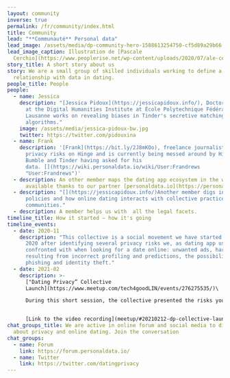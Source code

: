 ```yaml
---
layout: community
inverse: true
permalink: /fr/community/index.html
title: Community
lead: "**Communauté** Personal data"
lead_image: /assets/media/dp-community-hero-1588613254750-cf5d89a29b66.jpg
lead_image_caption: Illustration de [Pascale
  Cerchio](https://www.peoplerise.net/wp-content/uploads/2020/07/ale-cerchio.png)
story_title: A short story about us
story: We are a small group of skilled individuals working to define a new
  relationship with data in dating.
people_title: People
people:
  - name: Jessica
    description: "[Jessica Pidoux](https://jessicapidoux.info/), Doctoral Researcher
      at the Digital Humanities Institute at École Polytechnique Fédérale de
      Lausanne works on revealing biases in Tinder's secretive matching
      algorithms."
    image: /assets/media/jessica-pidoux-bw.jpg
    twitter: https://twitter.com/pidouxina
  - name: Frank
    description: '[Frank](https://bit.ly/2J8mKOo), freelance journalist has revealed
      privacy risks on Hinge and is currently being messed around by Hinge,
      Bumble and Tinder having asked for his
      data. [](https://wiki.personaldata.io/wiki/User:Frandrews
      "User:Frandrews")'
  - description: An other member maps the dating app ecosystem in the wiki platform
      available thanks to our partner [personaldata.io](https://personaldata.io) and delves into dating app patents.
  - description: "[](https://jessicapidoux.info/)Another member digs into regulation
      policies and how online dating interacts with collective practices and
      communities."
  - description: A member helps us with  all the legal facets.
timeline_title: How it started — how it's going
timeline_events:
  - date: 2020-11
    description: "This collective is a social movement we have started in November
      2020 after identifying several privacy risks we, as dating app users, are
      confronted with when looking for a date online: unwanted ads, harms
      resulting from incorrect profiling and predictions, the possibility of
      phishing and identity theft."
  - date: 2021-02
    description: >-
      ["Dating Privacy” Collective
      Launch](https://www.meetup.com/tech4goodLIN/events/276275535/)\

      During this short session, the collective presented the risks you take when using dating apps, shared practices to protect your privacy and explained how you can recover your data if you want to know what happens when you're swiping and liking. We also outlined our first major data literacy project: one [we want you to be involved in](/fr/act/sar).


      [Link to the video recording](meetup/#20210212-dp-collective-launch) [Link to the presentation](https://tinyurl.com/20210212datingprivacy)
chat_groups_title: We are active in online forum and social media to discuss
  about privacy and online dating. Join the conversation
chat_groups:
  - name: Forum
    link: https://forum.personaldata.io/
  - name: Twitter
    link: https://twitter.com/datingprivacy
---
```

